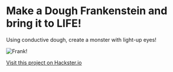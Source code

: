 # Make a Dough Frankenstein and bring it to LIFE!

Using conductive dough, create a monster with light-up eyes!

![Frank!](/projects/frank.png)

[Visit this project on Hackster.io](https://www.hackster.io/agent-hawking-1/create-a-frankenstein-out-of-conductive-dough-299072)